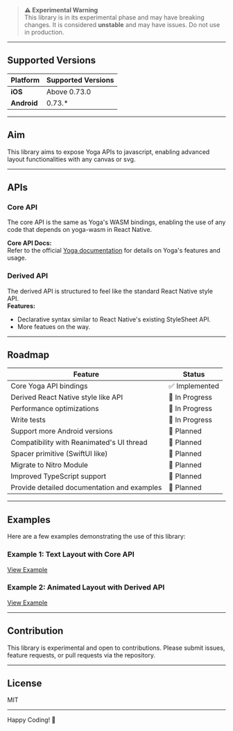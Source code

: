 > **⚠️ Experimental Warning**  
> This library is in its experimental phase and may have breaking changes. It is considered **unstable** and may have issues. Do not use in production.

---

## Supported Versions

| Platform    | Supported Versions |
| ----------- | ------------------ |
| **iOS**     | Above 0.73.0       |
| **Android** | 0.73.\*            |

---

## Aim

This library aims to expose Yoga APIs to javascript, enabling advanced layout functionalities with any canvas or svg.

---

## APIs

### Core API

The core API is the same as Yoga's WASM bindings, enabling the use of any code that depends on yoga-wasm in React Native.

**Core API Docs:**  
Refer to the official [Yoga documentation](https://www.yogalayout.dev/docs/about-yoga) for details on Yoga's features and usage.

### Derived API

The derived API is structured to feel like the standard React Native style API.  
**Features:**

- Declarative syntax similar to React Native's existing StyleSheet API.
- More featues on the way.

---

## Roadmap

| Feature                                     | Status         |
| ------------------------------------------- | -------------- |
| Core Yoga API bindings                      | ✅ Implemented |
| Derived React Native style like API         | 🚧 In Progress |
| Performance optimizations                   | 🚧 In Progress |
| Write tests                                 | 🚧 In Progress |
| Support more Android versions               | 📝 Planned     |
| Compatibility with Reanimated's UI thread   | 📝 Planned     |
| Spacer primitive (SwiftUI like)             | 📝 Planned     |
| Migrate to Nitro Module                     | 📝 Planned     |
| Improved TypeScript support                 | 📝 Planned     |
| Provide detailed documentation and examples | 📝 Planned     |

---

## Examples

Here are a few examples demonstrating the use of this library:

### Example 1: Text Layout with Core API

[View Example](./testProj/src/navigators/children/TextLayout/TextLayout.tsx)

### Example 2: Animated Layout with Derived API

[View Example](./testProj/src/navigators/children/AnimatedExample/AnimatedExample.tsx)

---

## Contribution

This library is experimental and open to contributions. Please submit issues, feature requests, or pull requests via the repository.

---

## License

MIT

---

Happy Coding! 🚀
